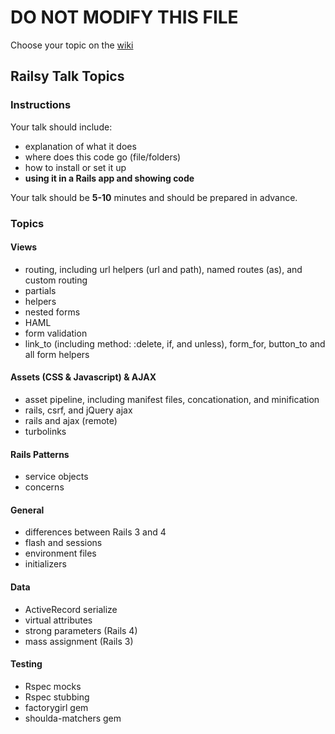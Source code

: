 # DO NOT MODIFY THIS FILE
Choose your topic on the [wiki](../../../wiki/Railsy-Topics)

## Railsy Talk Topics

### Instructions

Your talk should include:
* explanation of what it does
* where does this code go (file/folders)
* how to install or set it up
* **using it in a Rails app and showing code**

Your talk should be **5-10** minutes and should be prepared in
advance.

### Topics

#### Views
* routing, including url helpers (url and path), named routes (as), and
custom routing
* partials
* helpers
* nested forms
* HAML
* form validation
* link_to (including method: :delete, if, and unless), form_for,
button_to and all form helpers

#### Assets (CSS & Javascript) & AJAX
* asset pipeline, including manifest files, concationation, and
minification
* rails, csrf, and jQuery ajax
* rails and ajax (remote)
* turbolinks

#### Rails Patterns
* service objects
* concerns

#### General
* differences between Rails 3 and 4
* flash and sessions
* environment files
* initializers

#### Data
* ActiveRecord serialize
* virtual attributes
* strong parameters (Rails 4)
* mass assignment (Rails 3)

#### Testing
* Rspec mocks
* Rspec stubbing
* factorygirl gem
* shoulda-matchers gem





